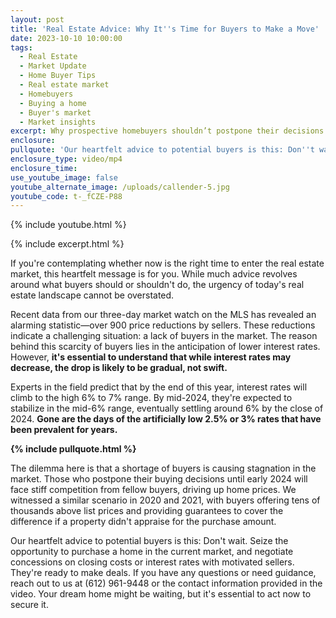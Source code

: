 ```yaml
---
layout: post
title: 'Real Estate Advice: Why It''s Time for Buyers to Make a Move'
date: 2023-10-10 10:00:00
tags:
  - Real Estate
  - Market Update
  - Home Buyer Tips
  - Real estate market
  - Homebuyers
  - Buying a home
  - Buyer's market
  - Market insights
excerpt: Why prospective homebuyers shouldn’t postpone their decisions.
enclosure:
pullquote: 'Our heartfelt advice to potential buyers is this: Don''t wait.'
enclosure_type: video/mp4
enclosure_time:
use_youtube_image: false
youtube_alternate_image: /uploads/callender-5.jpg
youtube_code: t-_fCZE-P88
---
```

{% include youtube.html %}

{% include excerpt.html %}

If you're contemplating whether now is the right time to enter the real estate market, this heartfelt message is for you. While much advice revolves around what buyers should or shouldn't do, the urgency of today's real estate landscape cannot be overstated.

Recent data from our three-day market watch on the MLS has revealed an alarming statistic—over 900 price reductions by sellers. These reductions indicate a challenging situation: a lack of buyers in the market. The reason behind this scarcity of buyers lies in the anticipation of lower interest rates. However, **it's essential to understand that while interest rates may decrease, the drop is likely to be gradual, not swift.**

Experts in the field predict that by the end of this year, interest rates will climb to the high 6% to 7% range. By mid-2024, they're expected to stabilize in the mid-6% range, eventually settling around 6% by the close of 2024. **Gone are the days of the artificially low 2.5% or 3% rates that have been prevalent for years.**

**{% include pullquote.html %}**



The dilemma here is that a shortage of buyers is causing stagnation in the market. Those who postpone their buying decisions until early 2024 will face stiff competition from fellow buyers, driving up home prices. We witnessed a similar scenario in 2020 and 2021, with buyers offering tens of thousands above list prices and providing guarantees to cover the difference if a property didn't appraise for the purchase amount.

Our heartfelt advice to potential buyers is this: Don't wait. Seize the opportunity to purchase a home in the current market, and negotiate concessions on closing costs or interest rates with motivated sellers. They're ready to make deals. If you have any questions or need guidance, reach out to us at (612) 961-9448 or the contact information provided in the video. Your dream home might be waiting, but it's essential to act now to secure it.